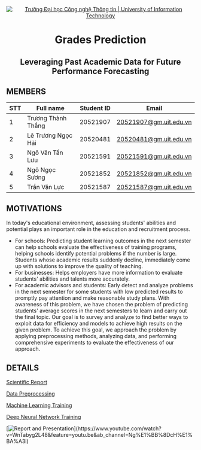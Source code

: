 <p align="center">
  <a href="https://www.uit.edu.vn/" title="Trường Đại học Công nghệ Thông tin" style="border: 5;">
    <img src="https://i.imgur.com/WmMnSRt.png" alt="Trường Đại học Công nghệ Thông tin | University of Information Technology">
  </a>
</p>

<!-- Title -->
<h1 align="center"><b>Grades Prediction</b>
<h2 align="center">Leveraging Past Academic Data 
for Future Performance Forecasting
</h2>
</h1>



## MEMBERS
<a name="thanhvien"></a>


| STT | Full name | Student ID | Email |
| -------- | -------- | -------- | -------- |
| 1     | Trương Thành Thắng     | 20521907     | 20521907@gm.uit.edu.vn|
| 2     | Lê Trương Ngọc Hải     | 20520481     | 20520481@gm.uit.edu.vn|
| 3     | Ngô Văn Tấn Lưu     | 20521591     | 20521591@gm.uit.edu.vn|
| 4     | Ngô Ngọc Sương     | 20521852     | 20521852@gm.uit.edu.vn|
| 5     | Trần Văn Lực     | 20521587     | 20521587@gm.uit.edu.vn
## MOTIVATIONS
In today's educational environment, assessing students' abilities and potential plays an important role in the education and recruitment process.
- For schools: Predicting student learning outcomes in the next semester can help schools evaluate the effectiveness of training programs, helping schools identify potential problems if the number is large. Students whose academic results suddenly decline, immediately come up with solutions to improve the quality of teaching.
- For businesses: Helps employers have more information to evaluate students' abilities and talents more accurately.
- For academic advisors and students: Early detect and analyze problems in the next semester for some students with low predicted results to promptly pay attention and make reasonable study plans.
With awareness of this problem, we have chosen the problem of predicting students' average scores in the next semesters to learn and carry out the final topic. Our goal is to survey and analyze to find better ways to exploit data for efficiency and models to achieve high results on the given problem. To achieve this goal, we approach the problem by applying preprocessing methods, analyzing data, and performing comprehensive experiments to evaluate the effectiveness of our approach.


## DETAILS
[Scientific Report](https://github.com/letruongngochai/Grade-Prediction/blob/main/Nhom_1.docx)

[Data Preprocessing](https://github.com/letruongngochai/Grade-Prediction/blob/main/data_preprocessing.ipynb)

[Machine Learning Training](https://github.com/letruongngochai/Grade-Prediction/blob/main/grades_prediction_mayhoc.ipynb)

[Deep Neural Network Training](https://github.com/letruongngochai/Grade-Prediction/blob/main/grades_prediction_dnn.ipynb)

[![Report and Presentation]([https://hackmd.io/_uploads/BkOf8BeLp.png](https://hackmd-prod-images.s3-ap-northeast-1.amazonaws.com/uploads/upload_ea91e900ff32c2eebd56a671457f5b24.png?AWSAccessKeyId=AKIA3XSAAW6AWSKNINWO&Expires=1702021161&Signature=w6XP3DjJQlLKs3YOHVuOKYwl0H0%3D)https://hackmd-prod-images.s3-ap-northeast-1.amazonaws.com/uploads/upload_ea91e900ff32c2eebd56a671457f5b24.png?AWSAccessKeyId=AKIA3XSAAW6AWSKNINWO&Expires=1702021161&Signature=w6XP3DjJQlLKs3YOHVuOKYwl0H0%3D)](https://www.youtube.com/watch?v=WnTabyg2L48&feature=youtu.be&ab_channel=Ng%E1%BB%8DcH%E1%BA%A3i)
